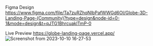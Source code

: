 Figma Design 
https://www.figma.com/file/Ta7zuRZhqNIbPafWWGd6Ol/Globe-3D-Landing-Page-(Community)?type=design&node-id=0-1&mode=design&t=qJTG1BhrcuaklTmP-0

Live Preview
https://globe-landing-page.vercel.app/
![Screenshot from 2023-10-10 16-27-53](https://github.com/sefeoluwa/globe-landing-page/assets/104764597/92a5b620-1a02-4b04-82dd-aa88b459cc41)


